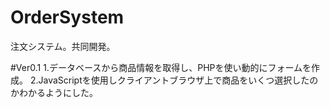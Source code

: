 # OrderSystem
注文システム。共同開発。

#Ver0.1
1.データベースから商品情報を取得し、PHPを使い動的にフォームを作成。
2.JavaScriptを使用しクライアントブラウザ上で商品をいくつ選択したのかわかるようにした。
